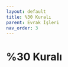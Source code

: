 ```yaml
---
layout: default
title: %30 Kuralı
parent: Evrak İşleri
nav_order: 3
---
```


# %30 Kuralı

[//]: # (TBD)
[//]: # (To make it as easy as possible to write documentation in plain Markdown, most UI components are styled using default Markdown elements with few additional CSS classes needed.)

[//]: # ({: .fs-6 .fw-300 })